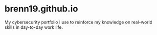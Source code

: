 # brenn19.github.io
My cybersecurity portfolio I use to reinforce my knowledge on real-world skills in day-to-day work life. 
